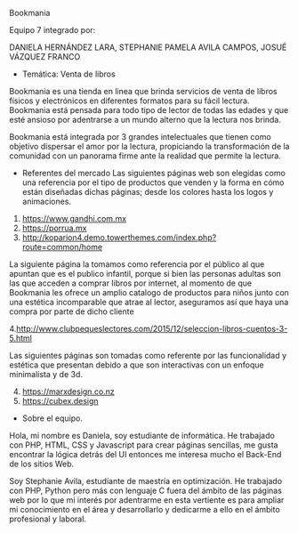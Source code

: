 Bookmania

Equipo 7 integrado por:

DANIELA HERNÁNDEZ LARA,
STEPHANIE PAMELA AVILA CAMPOS,
JOSUÉ VÁZQUEZ FRANCO

* Temática: Venta de libros

Bookmania es una tienda en linea que brinda servicios de venta de libros físicos y electrónicos en diferentes formatos para su fácil lectura. Bookmania está pensada para todo tipo de lector de todas las edades y que esté ansioso por adentrarse a un mundo alterno que la lectura nos brinda.

Bookmania está integrada por 3 grandes intelectuales que tienen como objetivo dispersar el amor por la lectura, propiciando la transformación de la comunidad con un panorama firme ante la realidad que permite la lectura. 

* Referentes del mercado
Las siguientes páginas web son elegidas como una referencia por el tipo de productos que venden y la forma en cómo están diseñadas dichas páginas; desde los colores hasta los logos y animaciones.

1. https://www.gandhi.com.mx   
2. https://porrua.mx
3. http://koparion4.demo.towerthemes.com/index.php?route=common/home

La siguiente página la tomamos como referencia por el público al que apuntan que es el publico infantil, porque si bien las personas adultas son las que acceden a comprar libros  por internet, al momento de que Bookmania les ofrece un amplio catalogo de productos para niños junto con una estética incomparable que atrae al lector, aseguramos así que haya una compra por parte de dicho cliente 

4.http://www.clubpequeslectores.com/2015/12/seleccion-libros-cuentos-3-5.html

Las siguientes páginas son tomadas como referente por las funcionalidad y estética que presentan debido a que son interactivas con un enfoque minimalista y de 3d.

4. https://marxdesign.co.nz
6. https://cubex.design 

* Sobre el equipo.

Hola, mi nombre es Daniela, soy estudiante de informática. He trabajado con PHP, HTML, CSS y Javascript para crear páginas sencillas, me gusta encontrar la lógica detrás del UI entonces me interesa mucho el Back-End de los sitios Web.

Soy Stephanie Avila, estudiante de maestría en optimización. He trabajado con PHP, Python pero más con lenguaje C fuera del ámbito de las páginas web por lo que mi interés por adentrarme en esta vertiente es para ampliar mi conocimiento en el área y desarrollarlo y dedicarme a ello en el ámbito profesional y laboral.
